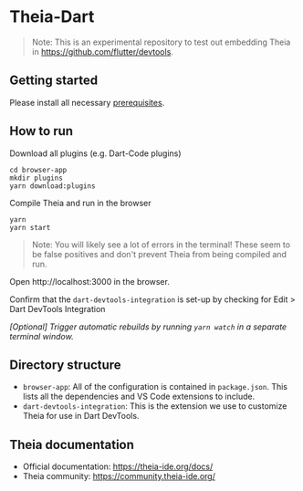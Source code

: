 # Theia-Dart 

> Note: This is an experimental repository to test out embedding Theia in https://github.com/flutter/devtools.

## Getting started

Please install all necessary [prerequisites](https://github.com/eclipse-theia/theia/blob/master/doc/Developing.md#prerequisites).

## How to run

Download all plugins (e.g. Dart-Code plugins)

    cd browser-app
    mkdir plugins
    yarn download:plugins

Compile Theia and run in the browser

    yarn
    yarn start

> Note: You will likely see a lot of errors in the terminal! These seem to be false positives and don't prevent Theia from being compiled and run.

Open http://localhost:3000 in the browser.

Confirm that the `dart-devtools-integration` is set-up by checking for Edit > Dart DevTools Integration

*[Optional] Trigger automatic rebuilds by running `yarn watch` in a separate terminal window.*

## Directory structure

- `browser-app`: All of the configuration is contained in `package.json`. This lists all the dependencies and VS Code extensions to include. 
- `dart-devtools-integration`: This is the extension we use to customize Theia for use in Dart DevTools. 

## Theia documentation 

* Official documentation: https://theia-ide.org/docs/
* Theia community: https://community.theia-ide.org/